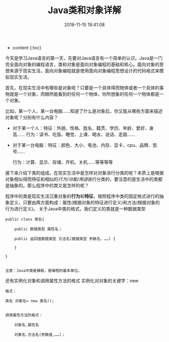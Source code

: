 ﻿---
layout: post
title:  "Java类和对象详解"
date:   2018-11-15 19:41:08
categories: Java
tags: Java IT 
---

* content
{:toc}


今天是学习Java语言的第一天，先要对Java语言有一个简单的认识。Java是一门完全面向对象的编程语言，类和对象是面向对象编程的基础和核心。面向对象的思想来源于现实生活，面向对象编程就是使用面向对象编程思想设计的代码格式来模拟现实生活。


首先，在现实生活中有哪些是对象呢？只要是一个具体得而物体或者一个具体的事物就是一个对象，肉眼所能看到的任何一个物体，你所想象的任何一个物体都是一个对象。







比如，某一个人、某一台电脑……知道了什么是对象后，你又能从哪些方面来描述对象呢？分别有什么内容？

* 对于某一个人：特征：外貌、性格、姓名、籍贯、学历、年龄、爱好、身高……
			行为：读书、吃饭、睡觉、上课、喝水、说话、走路……

* 对于某一台电脑：特征：颜色、大小、电池、内存、显卡、cpu、品牌、型号……

	行为：计算、显示、存储、开机、关机……等等等等


接下来介绍下类的组成。在现实生活中是怎样对对象进行分类的呢？本质上是根据对象相似得而特征和相似的*行为/功能/用途*进行分类的，要注意的是生活中的类都是抽象的。那么程序中的类又是怎样的呢？

程序中的类是现实生活沉重对象的**行为**和**特征**，按照程序中类的固定格式进行的抽象定义，只要由两方面构成：属性(根据对象的特征进行定义)和方法(根据对象的行为进行定义)。
关于Java中类的格式，我们定义的类就是一种数据类型


	
	public class 类名{

		public 数据类型 属性名；

		public 返回值数据类型 方法名(数据类型 参数名，……) {

		}

	}

		
	注意：Java中类是模板，是编程的基本单位。
还有实例化对象和调用属性方法的格式
	实例化对对象的关键字：new

	格式：

	类名 对象名= new 类名();


	调用属性方法的格式：

		对象名.属性名

		对象名.方法名(参数值,……)；


